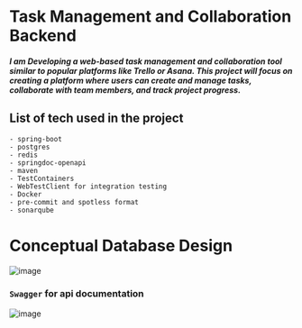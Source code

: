 # Task Management and Collaboration Backend
##### I am Developing a web-based task management and collaboration tool similar to popular platforms like Trello or Asana. This project will focus on creating a platform where users can create and manage tasks, collaborate with team members, and track project progress.
## List of tech used in the project

    - spring-boot
    - postgres
    - redis
    - springdoc-openapi
    - maven
    - TestContainers
    - WebTestClient for integration testing
    - Docker
    - pre-commit and spotless format
    - sonarqube

# Conceptual Database Design

![image](https://drive.google.com/uc?export=view&id=1ed4wUji60AhldkqG9JM9zliUrA4BqE9o)
### `Swagger` for api documentation

![image](https://drive.google.com/uc?export=view&id=1cKyzxF09ZRFmYuyFghtkCYZCM4bol1Hp)